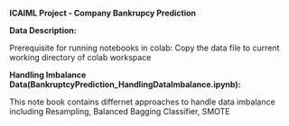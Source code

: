 **ICAIML Project - Company Bankrupcy Prediction**

**Data Description:**


Prerequisite for running notebooks in colab: Copy the data file to current working directory of colab workspace



**Handling Imbalance Data(BankruptcyPrediction_HandlingDataImbalance.ipynb):**

This note book contains differnet approaches to handle data imbalance including Resampling, Balanced Bagging Classifier, SMOTE
